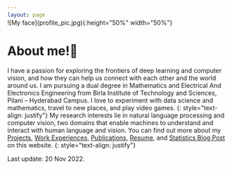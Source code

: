```yaml
---
layout: page
---
```


<span style="display:block; margin-top:-30px;">
![My face](profile_pic.jpg){:height="50%" width="50%"}
</span>


# About me!👋
I have a passion for exploring the frontiers of deep learning and computer vision, and how they can help us connect with each other and the world around us. I am pursuing a dual degree in Mathematics and Electrical And Electronics Engineering from Birla Institute of Technology and Sciences, Pilani – Hyderabad Campus. I love to experiment with data science and mathematics, travel to new places, and play video games.
{: style="text-align: justify"}
My research interests lie in natural language processing and computer vision, two domains that enable machines to understand and interact with human language and vision. You can find out more about my [Projects](/projects), [Work Experiences](/work), [Publications](/publications), [Resume](/resume.pdf), and [Statistics Blog Post](/blogs) on this website.
{: style="text-align: justify"}

<p class="last-edit">Last update: 20 Nov 2022.</p>
